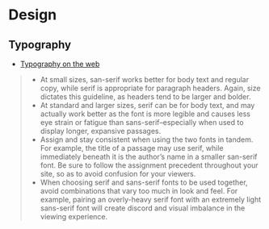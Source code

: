 # Design

## Typography

- [Typography on the web](https://medium.com/rareview/typography-on-the-web-4cd494d6b165)

> * At small sizes, san-serif works better for body text and regular copy, while serif is appropriate for paragraph headers. Again, size dictates this guideline, as headers tend to be larger and bolder.
> * At standard and larger sizes, serif can be for body text, and may actually work better as the font is more legible and causes less eye strain or fatigue than sans-serif–especially when used to display longer, expansive passages.
> * Assign and stay consistent when using the two fonts in tandem. For example, the title of a passage may use serif, while immediately beneath it is the author’s name in a smaller san-serif font. Be sure to follow the assignment precedent throughout your site, so as to avoid confusion for your viewers.
> * When choosing serif and sans-serif fonts to be used together, avoid combinations that vary too much in look and feel. For example, pairing an overly-heavy serif font with an extremely light sans-serif font will create discord and visual imbalance in the viewing experience.
